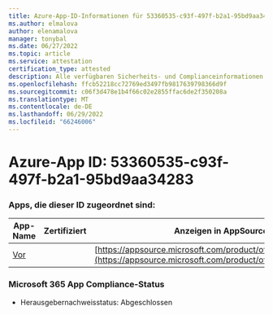 ```yaml
---
title: Azure-App-ID-Informationen für 53360535-c93f-497f-b2a1-95bd9aa34283
ms.author: elmalova
author: elenamalova
manager: tonybal
ms.date: 06/27/2022
ms.topic: article
ms.service: attestation
certification_type: attested
description: Alle verfügbaren Sicherheits- und Complianceinformationen für 53360535-c93f-497f-b2a1-95bd9aa34283.
ms.openlocfilehash: ffcb52218cc72769ed3497fb9817639798366d9f
ms.sourcegitcommit: c06f3d478e1b4f66c02e2855ffac6de2f350208a
ms.translationtype: MT
ms.contentlocale: de-DE
ms.lasthandoff: 06/29/2022
ms.locfileid: "66246006"
---
```

# <a name="azure-app-id-53360535-c93f-497f-b2a1-95bd9aa34283"></a>Azure-App ID: 53360535-c93f-497f-b2a1-95bd9aa34283


### <a name="apps-associated-with-this-id"></a>Apps, die dieser ID zugeordnet sind:
| **App-Name** | **Zertifiziert** | **Anzeigen in AppSource** |
|--------------|---------------|-----------------------|
| [Vor](../forward/WA200004202.md) |  | [https://appsource.microsoft.com/product/office/WA200004202](https://appsource.microsoft.com/product/office/WA200004202) |

### <a name="microsoft-365-app-compliance-status"></a>Microsoft 365 App Compliance-Status
- Herausgebernachweisstatus: Abgeschlossen
